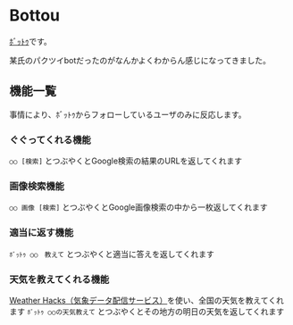 # Bottou

[ﾎﾞｯﾄｩ](https://twitter.com/itititititk)です。

某氏のパクツイbotだったのがなんかよくわからん感じになってきました。

## 機能一覧

事情により、ﾎﾞｯﾄｩからフォローしているユーザのみに反応します。

### ぐぐってくれる機能

`○○ [検索]` とつぶやくとGoogle検索の結果のURLを返してくれます

### 画像検索機能

`○○ 画像 [検索]` とつぶやくとGoogle画像検索の中から一枚返してくれます

### 適当に返す機能

`ﾎﾞｯﾄｩ ○○　教えて` とつぶやくと適当に答えを返してくれます

### 天気を教えてくれる機能

[Weather Hacks（気象データ配信サービス）](http://weather.livedoor.com/weather_hacks/)を使い、全国の天気を教えてくれます
`ﾎﾞｯﾄｩ ○○の天気教えて` とつぶやくとその地方の明日の天気を返してくれます
